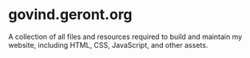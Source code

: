 # govind.geront.org
A collection of all files and resources required to build and maintain my website, including HTML, CSS, JavaScript, and other assets.
